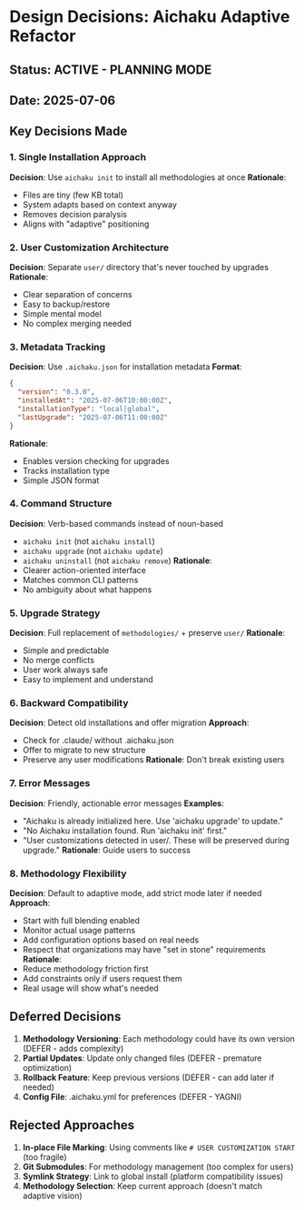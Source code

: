 # Design Decisions: Aichaku Adaptive Refactor

## Status: ACTIVE - PLANNING MODE
## Date: 2025-07-06

## Key Decisions Made

### 1. Single Installation Approach
**Decision**: Use `aichaku init` to install all methodologies at once
**Rationale**: 
- Files are tiny (few KB total)
- System adapts based on context anyway
- Removes decision paralysis
- Aligns with "adaptive" positioning

### 2. User Customization Architecture
**Decision**: Separate `user/` directory that's never touched by upgrades
**Rationale**:
- Clear separation of concerns
- Easy to backup/restore
- Simple mental model
- No complex merging needed

### 3. Metadata Tracking
**Decision**: Use `.aichaku.json` for installation metadata
**Format**:
```json
{
  "version": "0.3.0",
  "installedAt": "2025-07-06T10:00:00Z",
  "installationType": "local|global",
  "lastUpgrade": "2025-07-06T11:00:00Z"
}
```
**Rationale**: 
- Enables version checking for upgrades
- Tracks installation type
- Simple JSON format

### 4. Command Structure
**Decision**: Verb-based commands instead of noun-based
- `aichaku init` (not `aichaku install`)
- `aichaku upgrade` (not `aichaku update`)
- `aichaku uninstall` (not `aichaku remove`)
**Rationale**: 
- Clearer action-oriented interface
- Matches common CLI patterns
- No ambiguity about what happens

### 5. Upgrade Strategy
**Decision**: Full replacement of `methodologies/` + preserve `user/`
**Rationale**:
- Simple and predictable
- No merge conflicts
- User work always safe
- Easy to implement and understand

### 6. Backward Compatibility
**Decision**: Detect old installations and offer migration
**Approach**:
- Check for .claude/ without .aichaku.json
- Offer to migrate to new structure
- Preserve any user modifications
**Rationale**: Don't break existing users

### 7. Error Messages
**Decision**: Friendly, actionable error messages
**Examples**:
- "Aichaku is already initialized here. Use 'aichaku upgrade' to update."
- "No Aichaku installation found. Run 'aichaku init' first."
- "User customizations detected in user/. These will be preserved during upgrade."
**Rationale**: Guide users to success

### 8. Methodology Flexibility
**Decision**: Default to adaptive mode, add strict mode later if needed
**Approach**:
- Start with full blending enabled
- Monitor actual usage patterns
- Add configuration options based on real needs
- Respect that organizations may have "set in stone" requirements
**Rationale**: 
- Reduce methodology friction first
- Add constraints only if users request them
- Real usage will show what's needed

## Deferred Decisions

1. **Methodology Versioning**: Each methodology could have its own version (DEFER - adds complexity)
2. **Partial Updates**: Update only changed files (DEFER - premature optimization)
3. **Rollback Feature**: Keep previous versions (DEFER - can add later if needed)
4. **Config File**: .aichaku.yml for preferences (DEFER - YAGNI)

## Rejected Approaches

1. **In-place File Marking**: Using comments like `# USER CUSTOMIZATION START` (too fragile)
2. **Git Submodules**: For methodology management (too complex for users)
3. **Symlink Strategy**: Link to global install (platform compatibility issues)
4. **Methodology Selection**: Keep current approach (doesn't match adaptive vision)